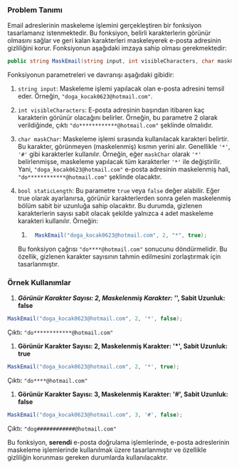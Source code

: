 
### Problem Tanımı

Email adreslerinin maskeleme işlemini gerçekleştiren bir fonksiyon tasarlamanız istenmektedir. Bu fonksiyon, belirli karakterlerin görünür olmasını sağlar ve geri kalan karakterleri maskeleyerek e-posta adresinin gizliliğini korur. Fonksiyonun aşağıdaki imzaya sahip olması gerekmektedir:
```csharp
public string MaskEmail(string input, int visibleCharacters, char maskChar, bool staticLength)
```
Fonksiyonun parametreleri ve davranışı aşağıdaki gibidir:

1.  `string input`: Maskeleme işlemi yapılacak olan e-posta adresini temsil eder. Örneğin, `"doga_kocak0623@hotmail.com"`.

1. `int visibleCharacters`: E-posta adresinin başından itibaren kaç karakterin görünür olacağını belirler. Örneğin, bu parametre 2 olarak verildiğinde, çıktı `"do************@hotmail.com"` şeklinde olmalıdır.

2. `char maskChar`: Maskeleme işlemi sırasında kullanılacak karakteri belirtir. Bu karakter, görünmeyen (maskelenmiş) kısmın yerini alır. Genellikle `'*'`, `'#'` gibi karakterler kullanılır. Örneğin, eğer `maskChar` olarak `'*'` belirlenmişse, maskeleme yapılacak tüm karakterler `'*'` ile değiştirilir. Yani, `"doga_kocak0623@hotmail.com"` e-posta adresinin maskelenmiş hali, `"do************@hotmail.com"` şeklinde olacaktır.

3. `bool staticLength`: Bu parametre `true` veya `false` değer alabilir. Eğer true olarak ayarlanırsa, görünür karakterlerden sonra gelen maskelenmiş bölüm sabit bir uzunluğa sahip olacaktır. Bu durumda, gizlenen karakterlerin sayısı sabit olacak şekilde yalnızca `4` adet maskeleme karakteri kullanılır. Örneğin:

   1. ```csharp
        MaskEmail("doga_kocak0623@hotmail.com", 2, "*", true);
        ```
    Bu fonksiyon çağrısı `"do****@hotmail.com"` sonucunu döndürmelidir. Bu özellik, gizlenen karakter sayısının tahmin edilmesini zorlaştırmak için tasarlanmıştır.

### Örnek Kullanımlar
1. ***Görünür Karakter Sayısı: 2, Maskelenmiş Karakter: '*', Sabit Uzunluk: false**
```csharp
MaskEmail("doga_kocak0623@hotmail.com", 2, '*', false);
```
Çıktı: `"do************@hotmail.com"`
1. **Görünür Karakter Sayısı: 2, Maskelenmiş Karakter: '*', Sabit Uzunluk: true**
```csharp
MaskEmail("doga_kocak0623@hotmail.com", 2, '*', true);
```
Çıktı: `"do****@hotmail.com"`

1. **Görünür Karakter Sayısı: 3, Maskelenmiş Karakter: '#', Sabit Uzunluk: false**

```csharp
MaskEmail("doga_kocak0623@hotmail.com", 3, '#', false);
```

Çıktı: `"dog############@hotmail.com"`

Bu fonksiyon, **serendi** e-posta doğrulama işlemlerinde, e-posta adreslerinin maskeleme işlemlerinde kullanılmak üzere tasarlanmıştır ve özellikle gizliliğin korunması gereken durumlarda kullanılacaktır.